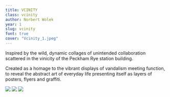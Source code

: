 ```yaml
---
title: VCINITY
class: vcinity
author: Norbert Wolek
year: 1
slug: vcinity
font: true
cover: "Vcinity_1.jpeg"
---
```


Inspired by the wild, dynamic collages of unintended collaboration scattered in the vinicity of the Peckham Rye station building.

Created as a homage to the vibrant displays of vandalism meeting function, to reveal the abstract art of everyday life presenting itself as layers of posters, flyers and graffiti.

![](/images/Vcinity_1.jpeg)
![](/images/Vcinity_2.jpeg)
![](/images/Vcinity_3.jpeg)
